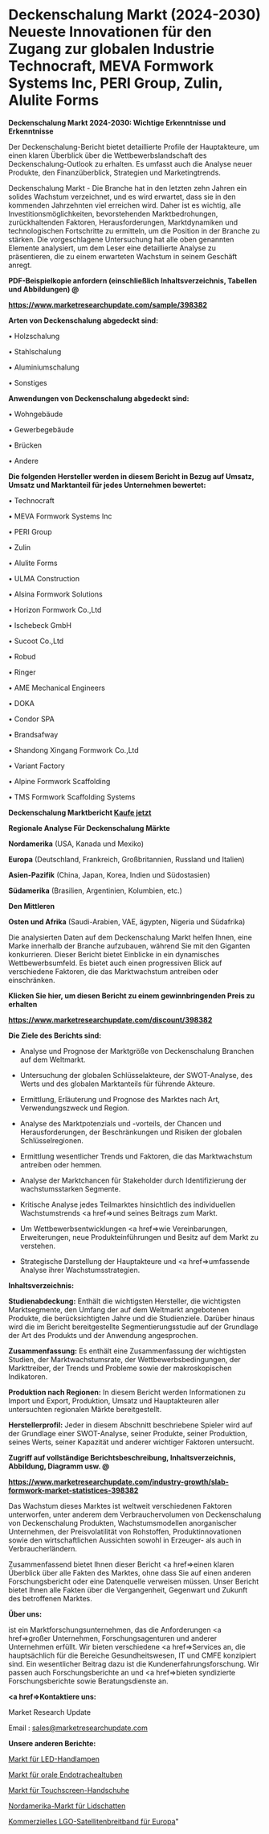 # Deckenschalung Markt (2024-2030) Neueste Innovationen für den Zugang zur globalen Industrie Technocraft, MEVA Formwork Systems Inc, PERI Group, Zulin, Alulite Forms

<strong>Deckenschalung Markt 2024-2030: Wichtige Erkenntnisse und Erkenntnisse</strong>

Der Deckenschalung-Bericht bietet detaillierte Profile der Hauptakteure, um einen klaren Überblick über die Wettbewerbslandschaft des Deckenschalung-Outlook zu erhalten. Es umfasst auch die Analyse neuer Produkte, den Finanzüberblick, Strategien und Marketingtrends.

Deckenschalung Markt - Die Branche hat in den letzten zehn Jahren ein solides Wachstum verzeichnet, und es wird erwartet, dass sie in den kommenden Jahrzehnten viel erreichen wird. Daher ist es wichtig, alle Investitionsmöglichkeiten, bevorstehenden Marktbedrohungen, zurückhaltenden Faktoren, Herausforderungen, Marktdynamiken und technologischen Fortschritte zu ermitteln, um die Position in der Branche zu stärken. Die vorgeschlagene Untersuchung hat alle oben genannten Elemente analysiert, um dem Leser eine detaillierte Analyse zu präsentieren, die zu einem erwarteten Wachstum in seinem Geschäft anregt.



<strong><b>PDF-Beispielkopie anfordern (einschließlich Inhaltsverzeichnis, Tabellen und Abbildungen) @ </b></strong>

<strong><a href=https://www.marketresearchupdate.com/sample/398382>

<strong>https://www.marketresearchupdate.com/sample/398382</u></a></strong></strong>



<strong>Arten von Deckenschalung abgedeckt sind:</strong>

• Holzschalung

• Stahlschalung

• Aluminiumschalung

• Sonstiges



<strong>Anwendungen von Deckenschalung abgedeckt sind:</strong>

• Wohngebäude

• Gewerbegebäude

• Brücken

• Andere



<strong>Die folgenden Hersteller werden in diesem Bericht in Bezug auf Umsatz, Umsatz und Marktanteil für jedes Unternehmen bewertet:</strong>

• Technocraft

• MEVA Formwork Systems Inc

• PERI Group

• Zulin

• Alulite Forms

• ULMA Construction

• Alsina Formwork Solutions

• Horizon Formwork Co.,Ltd

• Ischebeck GmbH

• Sucoot Co.,Ltd

• Robud

• Ringer

• AME Mechanical Engineers

• DOKA

• Condor SPA

• Brandsafway

• Shandong Xingang Formwork Co.,Ltd

• Variant Factory

• Alpine Formwork Scaffolding

• TMS Formwork Scaffolding Systems



<strong>Deckenschalung Marktbericht <a href=https://www.marketresearchupdate.com/buynow/398382>Kaufe jetzt</a></strong>



<strong>Regionale Analyse Für Deckenschalung Märkte</strong>



<strong>Nordamerika</strong> (USA, Kanada und Mexiko)



<strong>Europa</strong> (Deutschland, Frankreich, Großbritannien, Russland und Italien)



<strong>Asien-Pazifik</strong> (China, Japan, Korea, Indien und Südostasien)



<strong>Südamerika</strong> (Brasilien, Argentinien, Kolumbien, etc.)



<strong>Den Mittleren</strong> 

<strong>Osten und Afrika</strong> (Saudi-Arabien, VAE, ägypten, Nigeria und Südafrika)

Die analysierten Daten auf dem Deckenschalung Markt helfen Ihnen, eine Marke innerhalb der Branche aufzubauen, während Sie mit den Giganten konkurrieren. Dieser Bericht bietet Einblicke in ein dynamisches Wettbewerbsumfeld. Es bietet auch einen progressiven Blick auf verschiedene Faktoren, die das Marktwachstum antreiben oder einschränken.



<strong>Klicken Sie hier, um diesen Bericht zu einem gewinnbringenden Preis zu erhalten
</strong>

<strong><a href=https://www.marketresearchupdate.com/discount/398382>https://www.marketresearchupdate.com/discount/398382</b></u></strong></a>



<strong>Die Ziele des Berichts sind:</strong>

- Analyse und Prognose der Marktgröße von Deckenschalung Branchen auf dem Weltmarkt.

- Untersuchung der globalen Schlüsselakteure, der SWOT-Analyse, des Werts und des globalen Marktanteils für führende Akteure.

- Ermittlung, Erläuterung und Prognose des Marktes nach Art, Verwendungszweck und Region.

- Analyse des Marktpotenzials und -vorteils, der Chancen und Herausforderungen, der Beschränkungen und Risiken der globalen Schlüsselregionen.

- Ermittlung wesentlicher Trends und Faktoren, die das Marktwachstum antreiben oder hemmen.

- Analyse der Marktchancen für Stakeholder durch Identifizierung der wachstumsstarken Segmente.

- Kritische Analyse jedes Teilmarktes hinsichtlich des individuellen Wachstumstrends <a href=>und</a> seines Beitrags zum Markt.

- Um Wettbewerbsentwicklungen <a href=>wie</a> Vereinbarungen, Erweiterungen, neue Produkteinführungen und Besitz auf dem Markt zu verstehen.

- Strategische Darstellung der Hauptakteure und <a href=>umfas</a>sende Analyse ihrer Wachstumsstrategien.



<strong>Inhaltsverzeichnis:</strong>



<strong>Studienabdeckung:</strong> Enthält die wichtigsten Hersteller, die wichtigsten Marktsegmente, den Umfang der auf dem Weltmarkt angebotenen Produkte, die berücksichtigten Jahre und die Studienziele. Darüber hinaus wird die im Bericht bereitgestellte Segmentierungsstudie auf der Grundlage der Art des Produkts und der Anwendung angesprochen.



<strong>Zusammenfassung:</strong> Es enthält eine Zusammenfassung der wichtigsten Studien, der Marktwachstumsrate, der Wettbewerbsbedingungen, der Markttreiber, der Trends und Probleme sowie der makroskopischen Indikatoren.



<strong>Produktion nach Regionen:</strong> In diesem Bericht werden Informationen zu Import und Export, Produktion, Umsatz und Hauptakteuren aller untersuchten regionalen Märkte bereitgestellt.



<strong>Herstellerprofil:</strong> Jeder in diesem Abschnitt beschriebene Spieler wird auf der Grundlage einer SWOT-Analyse, seiner Produkte, seiner Produktion, seines Werts, seiner Kapazität und anderer wichtiger Faktoren untersucht.



<strong><b>Zugriff auf vollständige Berichtsbeschreibung, Inhaltsverzeichnis, Abbildung, Diagramm usw. @ </b></strong>

<strong><a href=https://www.marketresearchupdate.com/industry-growth/slab-formwork-market-statistices-398382>https://www.marketresearchupdate.com/industry-growth/slab-formwork-market-statistices-398382</a></strong>

Das Wachstum dieses Marktes ist weltweit verschiedenen Faktoren unterworfen, unter anderem dem Verbrauchervolumen von Deckenschalung von Deckenschalung Produkten, Wachstumsmodellen anorganischer Unternehmen, der Preisvolatilität von Rohstoffen, Produktinnovationen sowie den wirtschaftlichen Aussichten sowohl in Erzeuger- als auch in Verbraucherländern.

Zusammenfassend bietet Ihnen dieser Bericht <a href=>einen</a> klaren Überblick über alle Fakten des Marktes, ohne dass Sie auf einen anderen Forschungsbericht oder eine Datenquelle verweisen müssen. Unser Bericht bietet Ihnen alle Fakten über die Vergangenheit, Gegenwart und Zukunft des betroffenen Marktes.



<strong>Über uns:</strong>

 ist ein Marktforschungsunternehmen, das die Anforderungen <a href=>großer</a> Unternehmen, Forschungsagenturen und anderer Unternehmen erfüllt. Wir bieten verschiedene <a href=>Services</a> an, die hauptsächlich für die Bereiche Gesundheitswesen, IT und CMFE konzipiert sind. Ein wesentlicher Beitrag dazu ist die Kundenerfahrungsforschung. Wir passen auch Forschungsberichte an und <a href=>bieten</a> syndizierte Forschungsberichte sowie Beratungsdienste an.



<strong><a href=>Kontaktiere uns:</a></strong>

Market Research Update

Email : sales@marketresearchupdate.com



<strong>Unsere anderen Berichte:</strong>

<a href=https://www.linkedin.com/pulse/led-hand-lamp-market-opportunities-stay-ahead>Markt für LED-Handlampen</a>

<a href=https://www.linkedin.com/pulse/oral-endotracheal-tube-market-analysis-segment>Markt für orale Endotrachealtuben</a>

<a href=https://www.linkedin.com/pulse/touch-screen-gloves-market-sizing-up-anticipating-trends>Markt für Touchscreen-Handschuhe</a>

<a href=https://www.linkedin.com/pulse/north-america-eye-shadow-market-2023-top-industry>Nordamerika-Markt für Lidschatten</a>

<a href=https://www.linkedin.com/pulse/europe-commercial-lgo-satellite-broadband>Kommerzielles LGO-Satellitenbreitband für Europa</a>"
